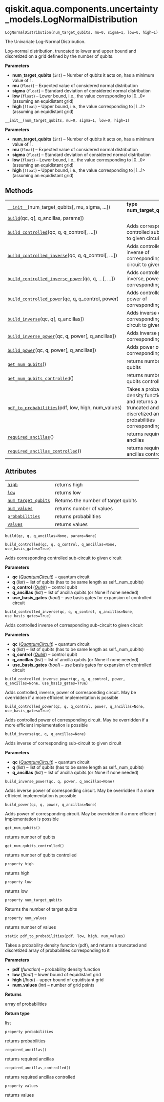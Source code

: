 # qiskit.aqua.components.uncertainty\_models.LogNormalDistribution

<span id="undefined" />

`LogNormalDistribution(num_target_qubits, mu=0, sigma=1, low=0, high=1)`

The Univariate Log-Normal Distribution.

Log-normal distribution, truncated to lower and upper bound and discretized on a grid defined by the number of qubits.

**Parameters**

*   **num\_target\_qubits** (`int`) – Number of qubits it acts on, has a minimum value of 1.
*   **mu** (`float`) – Expected value of considered normal distribution
*   **sigma** (`float`) – Standard deviation of considered normal distribution
*   **low** (`float`) – Lower bound, i.e., the value corresponding to |0…0> (assuming an equidistant grid)
*   **high** (`float`) – Upper bound, i.e., the value corresponding to |1…1> (assuming an equidistant grid)

<span id="undefined" />

`__init__(num_target_qubits, mu=0, sigma=1, low=0, high=1)`

**Parameters**

*   **num\_target\_qubits** (`int`) – Number of qubits it acts on, has a minimum value of 1.
*   **mu** (`float`) – Expected value of considered normal distribution
*   **sigma** (`float`) – Standard deviation of considered normal distribution
*   **low** (`float`) – Lower bound, i.e., the value corresponding to |0…0> (assuming an equidistant grid)
*   **high** (`float`) – Upper bound, i.e., the value corresponding to |1…1> (assuming an equidistant grid)

## Methods

|                                                                                                                                                                                                                                                      |                                                                                                                                |
| ---------------------------------------------------------------------------------------------------------------------------------------------------------------------------------------------------------------------------------------------------- | ------------------------------------------------------------------------------------------------------------------------------ |
| [`__init__`](#qiskit.aqua.components.uncertainty_models.LogNormalDistribution.__init__ "qiskit.aqua.components.uncertainty_models.LogNormalDistribution.__init__")(num\_target\_qubits\[, mu, sigma, …])                                             | **type num\_target\_qubits**`int`                                                                                              |
| [`build`](#qiskit.aqua.components.uncertainty_models.LogNormalDistribution.build "qiskit.aqua.components.uncertainty_models.LogNormalDistribution.build")(qc, q\[, q\_ancillas, params])                                                             |                                                                                                                                |
| [`build_controlled`](#qiskit.aqua.components.uncertainty_models.LogNormalDistribution.build_controlled "qiskit.aqua.components.uncertainty_models.LogNormalDistribution.build_controlled")(qc, q, q\_control\[, …])                                  | Adds corresponding controlled sub-circuit to given circuit                                                                     |
| [`build_controlled_inverse`](#qiskit.aqua.components.uncertainty_models.LogNormalDistribution.build_controlled_inverse "qiskit.aqua.components.uncertainty_models.LogNormalDistribution.build_controlled_inverse")(qc, q, q\_control\[, …])          | Adds controlled inverse of corresponding sub-circuit to given circuit                                                          |
| [`build_controlled_inverse_power`](#qiskit.aqua.components.uncertainty_models.LogNormalDistribution.build_controlled_inverse_power "qiskit.aqua.components.uncertainty_models.LogNormalDistribution.build_controlled_inverse_power")(qc, q, …\[, …]) | Adds controlled, inverse, power of corresponding circuit.                                                                      |
| [`build_controlled_power`](#qiskit.aqua.components.uncertainty_models.LogNormalDistribution.build_controlled_power "qiskit.aqua.components.uncertainty_models.LogNormalDistribution.build_controlled_power")(qc, q, q\_control, power)               | Adds controlled power of corresponding circuit.                                                                                |
| [`build_inverse`](#qiskit.aqua.components.uncertainty_models.LogNormalDistribution.build_inverse "qiskit.aqua.components.uncertainty_models.LogNormalDistribution.build_inverse")(qc, q\[, q\_ancillas])                                             | Adds inverse of corresponding sub-circuit to given circuit                                                                     |
| [`build_inverse_power`](#qiskit.aqua.components.uncertainty_models.LogNormalDistribution.build_inverse_power "qiskit.aqua.components.uncertainty_models.LogNormalDistribution.build_inverse_power")(qc, q, power\[, q\_ancillas])                    | Adds inverse power of corresponding circuit.                                                                                   |
| [`build_power`](#qiskit.aqua.components.uncertainty_models.LogNormalDistribution.build_power "qiskit.aqua.components.uncertainty_models.LogNormalDistribution.build_power")(qc, q, power\[, q\_ancillas])                                            | Adds power of corresponding circuit.                                                                                           |
| [`get_num_qubits`](#qiskit.aqua.components.uncertainty_models.LogNormalDistribution.get_num_qubits "qiskit.aqua.components.uncertainty_models.LogNormalDistribution.get_num_qubits")()                                                               | returns number of qubits                                                                                                       |
| [`get_num_qubits_controlled`](#qiskit.aqua.components.uncertainty_models.LogNormalDistribution.get_num_qubits_controlled "qiskit.aqua.components.uncertainty_models.LogNormalDistribution.get_num_qubits_controlled")()                              | returns number of qubits controlled                                                                                            |
| [`pdf_to_probabilities`](#qiskit.aqua.components.uncertainty_models.LogNormalDistribution.pdf_to_probabilities "qiskit.aqua.components.uncertainty_models.LogNormalDistribution.pdf_to_probabilities")(pdf, low, high, num\_values)                  | Takes a probability density function (pdf), and returns a truncated and discretized array of probabilities corresponding to it |
| [`required_ancillas`](#qiskit.aqua.components.uncertainty_models.LogNormalDistribution.required_ancillas "qiskit.aqua.components.uncertainty_models.LogNormalDistribution.required_ancillas")()                                                      | returns required ancillas                                                                                                      |
| [`required_ancillas_controlled`](#qiskit.aqua.components.uncertainty_models.LogNormalDistribution.required_ancillas_controlled "qiskit.aqua.components.uncertainty_models.LogNormalDistribution.required_ancillas_controlled")()                     | returns required ancillas controlled                                                                                           |

## Attributes

|                                                                                                                                                                                               |                                     |
| --------------------------------------------------------------------------------------------------------------------------------------------------------------------------------------------- | ----------------------------------- |
| [`high`](#qiskit.aqua.components.uncertainty_models.LogNormalDistribution.high "qiskit.aqua.components.uncertainty_models.LogNormalDistribution.high")                                        | returns high                        |
| [`low`](#qiskit.aqua.components.uncertainty_models.LogNormalDistribution.low "qiskit.aqua.components.uncertainty_models.LogNormalDistribution.low")                                           | returns low                         |
| [`num_target_qubits`](#qiskit.aqua.components.uncertainty_models.LogNormalDistribution.num_target_qubits "qiskit.aqua.components.uncertainty_models.LogNormalDistribution.num_target_qubits") | Returns the number of target qubits |
| [`num_values`](#qiskit.aqua.components.uncertainty_models.LogNormalDistribution.num_values "qiskit.aqua.components.uncertainty_models.LogNormalDistribution.num_values")                      | returns number of values            |
| [`probabilities`](#qiskit.aqua.components.uncertainty_models.LogNormalDistribution.probabilities "qiskit.aqua.components.uncertainty_models.LogNormalDistribution.probabilities")             | returns probabilities               |
| [`values`](#qiskit.aqua.components.uncertainty_models.LogNormalDistribution.values "qiskit.aqua.components.uncertainty_models.LogNormalDistribution.values")                                  | returns values                      |

<span id="undefined" />

`build(qc, q, q_ancillas=None, params=None)`

<span id="undefined" />

`build_controlled(qc, q, q_control, q_ancillas=None, use_basis_gates=True)`

Adds corresponding controlled sub-circuit to given circuit

**Parameters**

*   **qc** ([*QuantumCircuit*](qiskit.circuit.QuantumCircuit#qiskit.circuit.QuantumCircuit "qiskit.circuit.QuantumCircuit")) – quantum circuit
*   **q** (*list*) – list of qubits (has to be same length as self.\_num\_qubits)
*   **q\_control** ([*Qubit*](qiskit.circuit.Qubit#qiskit.circuit.Qubit "qiskit.circuit.Qubit")) – control qubit
*   **q\_ancillas** (*list*) – list of ancilla qubits (or None if none needed)
*   **use\_basis\_gates** (*bool*) – use basis gates for expansion of controlled circuit

<span id="undefined" />

`build_controlled_inverse(qc, q, q_control, q_ancillas=None, use_basis_gates=True)`

Adds controlled inverse of corresponding sub-circuit to given circuit

**Parameters**

*   **qc** ([*QuantumCircuit*](qiskit.circuit.QuantumCircuit#qiskit.circuit.QuantumCircuit "qiskit.circuit.QuantumCircuit")) – quantum circuit
*   **q** (*list*) – list of qubits (has to be same length as self.\_num\_qubits)
*   **q\_control** ([*Qubit*](qiskit.circuit.Qubit#qiskit.circuit.Qubit "qiskit.circuit.Qubit")) – control qubit
*   **q\_ancillas** (*list*) – list of ancilla qubits (or None if none needed)
*   **use\_basis\_gates** (*bool*) – use basis gates for expansion of controlled circuit

<span id="undefined" />

`build_controlled_inverse_power(qc, q, q_control, power, q_ancillas=None, use_basis_gates=True)`

Adds controlled, inverse, power of corresponding circuit. May be overridden if a more efficient implementation is possible

<span id="undefined" />

`build_controlled_power(qc, q, q_control, power, q_ancillas=None, use_basis_gates=True)`

Adds controlled power of corresponding circuit. May be overridden if a more efficient implementation is possible

<span id="undefined" />

`build_inverse(qc, q, q_ancillas=None)`

Adds inverse of corresponding sub-circuit to given circuit

**Parameters**

*   **qc** ([*QuantumCircuit*](qiskit.circuit.QuantumCircuit#qiskit.circuit.QuantumCircuit "qiskit.circuit.QuantumCircuit")) – quantum circuit
*   **q** (*list*) – list of qubits (has to be same length as self.\_num\_qubits)
*   **q\_ancillas** (*list*) – list of ancilla qubits (or None if none needed)

<span id="undefined" />

`build_inverse_power(qc, q, power, q_ancillas=None)`

Adds inverse power of corresponding circuit. May be overridden if a more efficient implementation is possible

<span id="undefined" />

`build_power(qc, q, power, q_ancillas=None)`

Adds power of corresponding circuit. May be overridden if a more efficient implementation is possible

<span id="undefined" />

`get_num_qubits()`

returns number of qubits

<span id="undefined" />

`get_num_qubits_controlled()`

returns number of qubits controlled

<span id="undefined" />

`property high`

returns high

<span id="undefined" />

`property low`

returns low

<span id="undefined" />

`property num_target_qubits`

Returns the number of target qubits

<span id="undefined" />

`property num_values`

returns number of values

<span id="undefined" />

`static pdf_to_probabilities(pdf, low, high, num_values)`

Takes a probability density function (pdf), and returns a truncated and discretized array of probabilities corresponding to it

**Parameters**

*   **pdf** (*function*) – probability density function
*   **low** (*float*) – lower bound of equidistant grid
*   **high** (*float*) – upper bound of equidistant grid
*   **num\_values** (*int*) – number of grid points

**Returns**

array of probabilities

**Return type**

list

<span id="undefined" />

`property probabilities`

returns probabilities

<span id="undefined" />

`required_ancillas()`

returns required ancillas

<span id="undefined" />

`required_ancillas_controlled()`

returns required ancillas controlled

<span id="undefined" />

`property values`

returns values
